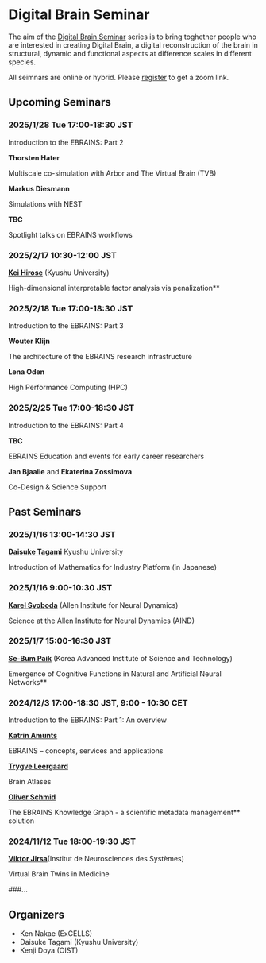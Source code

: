 # Digital Brain Seminar

The aim of the [Digital Brain Seminar](https://boatneck-weeder-7b7.notion.site/Digital-Brain-Seminar-90cc94badac64d32a281cba4245ed66d) series is to bring toghether people who are interested in creating Digital Brain, a digital reconstruction of the brain in structural, dynamic and functional aspects at difference scales in different species.

All seimnars are online or hybrid. Please [register](https://boatneck-weeder-7b7.notion.site/Digital-Brain-Seminar-90cc94badac64d32a281cba4245ed66d) to get a zoom link.

## Upcoming Seminars

### 2025/1/28 Tue 17:00-18:30 JST

Introduction to the EBRAINS: Part 2

**Thorsten Hater**

Multiscale co-simulation with Arbor and The Virtual Brain (TVB)

**Markus Diesmann**

Simulations with NEST

**TBC**

Spotlight talks on EBRAINS workflows

### 2025/2/17 10:30-12:00 JST

[**Kei Hirose**](https://keihirose.com/) (Kyushu University)  

High-dimensional interpretable factor analysis via penalization**

### 2025/2/18 Tue 17:00-18:30 JST

Introduction to the EBRAINS: Part 3

**Wouter Klijn**

The architecture of the EBRAINS research infrastructure

**Lena Oden**

High Performance Computing (HPC)

### 2025/2/25 Tue 17:00-18:30 JST

Introduction to the EBRAINS: Part 4

**TBC**

EBRAINS Education and events for early career researchers 

**Jan Bjaalie** and **Ekaterina Zossimova**

Co-Design & Science Support

## Past Seminars

### 2025/1/16 13:00-14:30 JST

[**Daisuke Tagami**](https://hyoka.ofc.kyushu-u.ac.jp/html/100023049_ja.html) Kyushu University  

Introduction of Mathematics for Industry Platform (in Japanese)

### 2025/1/16 9:00-10:30 JST

[**Karel Svoboda**](20250116_Svoboda.html) (Allen Institute for Neural Dynamics)  

Science at the Allen Institute for Neural Dynamics (AIND)

### 2025/1/7 15:00-16:30 JST

[**Se-Bum Paik**](https://cogi.kaist.ac.kr/) (Korea Advanced Institute of Science and Technology)  

Emergence of Cognitive Functions in Natural and Artificial Neural Networks**

### 2024/12/3 17:00-18:30 JST, 9:00 - 10:30 CET

Introduction to the EBRAINS: Part 1: An overview

[**Katrin Amunts**](https://www.fz-juelich.de/profile/amunts_k)

EBRAINS – concepts, services and applications

[**Trygve Leergaard**](https://www.med.uio.no/imb/english/people/aca/leergaar/)

Brain Atlases

[**Oliver Schmid**](https://www.cscs.ch/about/staff)

The EBRAINS Knowledge Graph - a scientific metadata management** solution 

### 2024/11/12 Tue 18:00-19:30 JST

[**Viktor Jirsa**](https://ins-amu.fr/jirsaviktor)(Institut de Neurosciences des Systèmes)

Virtual Brain Twins in Medicine

###...

## Organizers
* Ken Nakae (ExCELLS)
* Daisuke Tagami (Kyushu University)
* Kenji Doya (OIST)


